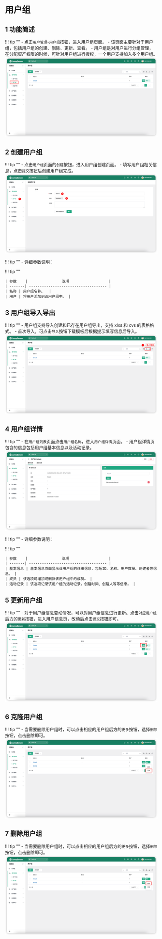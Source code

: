 # 用户组
## 1 功能简述
!!! tip ""
    - 点击`用户管理`-`用户组`按钮，进入用户组页面。
    - 该页面主要针对于用户组，包括用户组的创建、删除、更新、查看。
    - 用户组是对用户进行分组管理，在分配资产权限的时候，可针对用户组进行授权，一个用户支持加入多个用户组。
![user_group01](../../../img/user_group01.png)

## 2 创建用户组
!!! tip ""
    - 点击`用户组`页面的`创建`按钮，进入用户组创建页面。
    - 填写用户组相关信息，点击`提交`按钮后创建用户组完成。
![user_group02](../../../img/user_group02.png)

!!! tip ""
    - 详细参数说明：

!!! tip ""

    | 参数    |                说明                  |
    | -------| ------------------------------------ |
    | 名称 | 用户组名称。  |
    | 用户 | 将用户添加到该用户组中。 |

## 3 用户组导入导出
!!! tip ""
    - 用户组支持导入创建和已存在用户组导出，支持 xlxs 和 cvs 的表格格式。
    - 首次导入，可点击`导入`按钮下载模板后根据提示填写信息后导入。
![user_group03](../../../img/user_group03.png)

## 4 用户组详情
!!! tip ""
    - 在`用户组列表`页面点击`用户组名称`，进入`用户组详情`页面。
    - 用户组详情页包含的信息包括用户组基本信息以及活动记录。
![user_group04](../../../img/user_group04.png)

!!! tip ""
    - 详细参数说明：

!!! tip ""

    | 参数    |                说明                  |
    | -------| ------------------------------------ |
    | 基本信息 | 基本信息页面显示该用户组的详细信息，包括ID、名称、用户数量、创建者等信息。 |
    | 成员 | 该选项可增加或删除该用户组中的成员。 |
    | 活动记录 | 该选项记录该用户组的活动记录，创建时间、创建人等等信息。 |

## 5 更新用户组
!!! tip ""
    - 对于用户组信息变动情况，可以对用户组信息进行更新。点击`对应用户组`后方的`更新`按钮，进入用户信息页，改动后点击`提交`按钮即可。
![user_group05](../../../img/user_group05.png)

## 6 克隆用户组
!!! tip ""
    - 当需要删除用户组时，可以点击相应的用户组后方的`更多`按钮，选择`删除`按钮，点击删除即可。
![user_group06](../../../img/user_group06.png)

## 7 删除用户组
!!! tip ""
    - 当需要删除用户组时，可以点击相应的用户组后方的`更多`按钮，选择`删除`按钮，点击删除即可。
![user_group07](../../../img/user_group07.png) 